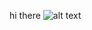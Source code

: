 hi there ![alt text]([image.jpg](https://www.google.com/url?sa=i&url=https%3A%2F%2Fwww.facebook.com%2Fgalocegojpg%2F&psig=AOvVaw06Ls8uiqGOmot3-TQLjXyq&ust=1714610660531000&source=images&cd=vfe&opi=89978449&ved=0CBIQjRxqFwoTCIi-y-ec64UDFQAAAAAdAAAAABAE))

<!--
**fetironi/fetironi** is a ✨ _special_ ✨ repository because its `README.md` (this file) appears on your GitHub profile.

Here are some ideas to get you started:

- 🔭 I’m currently working on ...
- 🌱 I’m currently learning ...
- 👯 I’m looking to collaborate on ...
- 🤔 I’m looking for help with ...
- 💬 Ask me about ...
- 📫 How to reach me: ...
- 😄 Pronouns: ...
- ⚡ Fun fact: ...
-->
